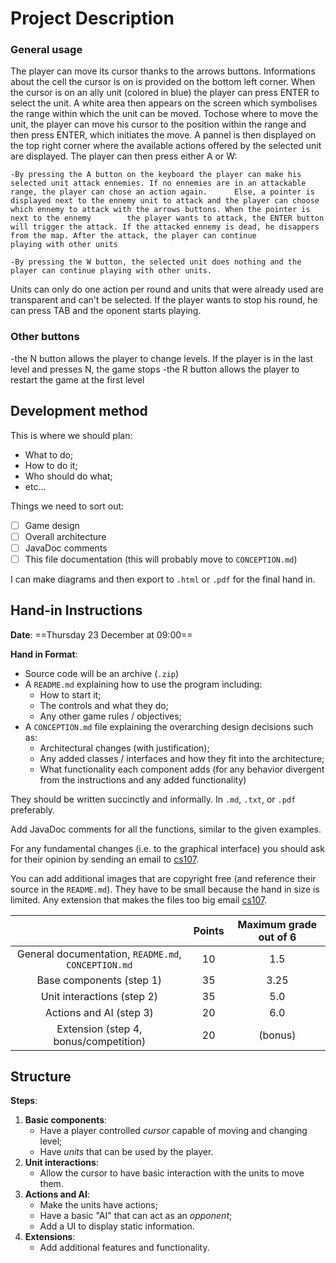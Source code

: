 # Project Description

### General usage
The player can move its cursor thanks to the arrows buttons. Informations about the cell the cursor is on is provided on the bottom left corner. When the cursor is on an ally unit (colored in blue) the player can press ENTER to select the unit. A white area then appears on the screen which symbolises the range within which the unit can be moved. Tochose where to move the unit, the player can move his cursor to the position within the range and then press ENTER, which initiates the move. A pannel is then displayed on the top right corner where the available actions offered by the selected unit are displayed. The player can then press either A or W:

    -By pressing the A button on the keyboard the player can make his selected unit attack ennemies. If no ennemies are in an attackable range, the player can chose an action again.      Else, a pointer is displayed next to the ennemy unit to attack and the player can choose which ennemy to attack with the arrows buttons. When the pointer is next to the ennemy        the player wants to attack, the ENTER button will trigger the attack. If the attacked ennemy is dead, he disappers from the map. After the attack, the player can continue            playing with other units
    
    -By pressing the W button, the selected unit does nothing and the player can continue playing with other units.

Units can only do one action per round and units that were already used are transparent and can't be selected. If the player wants to stop his round, he can press TAB and the oponent starts playing. 

### Other buttons
-the N button allows the player to change levels. If the player is in the last level and presses N, the game stops
-the R button allows the player to restart the game at the first level

## Development method

This is where we should plan:

- What to do;
- How to do it;
- Who should do what;
- etc...

Things we need to sort out:

- [ ] Game design
- [ ] Overall architecture
- [ ] JavaDoc comments
- [ ] This file documentation (this will probably move to `CONCEPTION.md`)

I can make diagrams and then export to `.html` or `.pdf` for the final hand in.

## Hand-in Instructions

**Date**: ==Thursday 23 December at 09:00==

**Hand in Format**:

- Source code will be an archive (`.zip`)
- A `README.md` explaining how to use the program including:
    - How to start it;
    - The controls and what they do;
    - Any other game rules / objectives;
- A `CONCEPTION.md` file explaining the overarching design decisions such as:
    - Architectural changes (with justification);
    - Any added classes / interfaces and how they fit into the architecture;
    - What functionality each component adds (for any behavior divergent from the instructions and any added
      functionality)

They should be written succinctly and informally. In `.md`, `.txt`, or `.pdf` preferably.

Add JavaDoc comments for all the functions, similar to the given examples.

For any fundamental changes (i.e. to the graphical interface) you should ask for their opinion by sending an email to
[cs107](cs107@epfl.ch).

You can add additional images that are copyright free (and reference their source in the `README.md`). They have to be
small because the hand in size is limited. Any extension that makes the files too big email [cs107](cs107@epfl.ch).

|                                                     | Points | Maximum grade out of 6 |
| :-------------------------------------------------: | :----: | :--------------------: |
| General documentation, `README.md`, `CONCEPTION.md` |   10   |          1.5           |
| Base components (step 1)                            |   35   |          3.25          |
| Unit interactions (step 2)                          |   35   |          5.0           |
| Actions and AI (step 3)                             |   20   |          6.0           |
| Extension (step 4, bonus/competition)               |   20   |        (bonus)         |

## Structure

**Steps**:

1. **Basic components**:
    - Have a player controlled *cursor* capable of moving and changing level;
    - Have *units* that can be used by the player.
2. **Unit interactions**:
    - Allow the cursor to have basic interaction with the units to move them.
3. **Actions and AI**:
    - Make the units have actions;
    - Have a basic "AI" that can act as an *opponent*;
    - Add a UI to display static information.
4. **Extensions**:
    - Add additional features and functionality.
